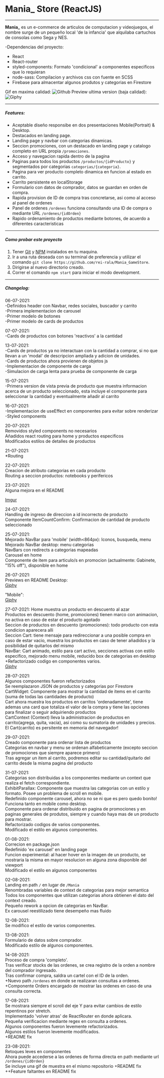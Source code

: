 # Mania\_ Store (ReactJS)
---

  
**Mania\_** es un e-commerce de articulos de computacion y videojuegos, el nombre surge de un pequeño local 'de la infancia' que alquilaba cartuchos de consolas como Sega y NES.

-Dependencias del proyecto:  
* React  
* React-router  
* styled-components: Formato 'condicional' a componentes especificos que lo requieran  
* node-sass: Compilacion y archivos css con fuente en SCSS  
* Firebase para almacentar algunos produtos y categorias en Firestore


Gif en maxima calidad:
![Github](https://github.com/rei-rala/Mania_GameStore/blob/0b7790d88361a5057e7d7730fdc7cbb1f93241a6/maniaStore.gif)
Preview ultima version (baja calidad):  
![Giphy](https://media.giphy.com/media/3Hn1SQLF87UEVNrWJv/giphy-downsized.gif)  
  

---
##### Features:  
* Aceptable diseño responsibe en dos presentaciones Mobile(Portrait) & Desktop.
* Destacados en landing page.
* Landing page y navbar con categorias dinamicas.
* Seccion promociones, con un destacado en landing page y catalogo completo en URL propia `/promociones`.
* Acceso y navegacion rapida dentro de la pagina
* Paginas para todos los productos `/productos/{idProducto}` y segmentados por categorias  `categorias/{categoria}`.
* Pagina para ver producto completo dinamica en funcion al estado en carrito.
* Carrito persistente en localStorage
* Formulario con datos de comprador, datos se guardan en orden de compra.
* Rapida provision de ID de compra tras concretarse, asi como al acceso al panel de ordenes
* Panel de ordenes `/ordenes` funciona consultando una ID de compra o mediante URL `/ordenes/{idOrden}`  
* Rapido ordenamiento de productos mediante botones, de acuerdo a diferentes caracteristicas
---
##### Como probar este proyecto

1. Tener [Git](https://git-scm.com/book/en/v2/Getting-Started-Installing-Git) y [NPM](https://www.npmjs.com/) instalados en tu maquina.
2. Ir a una ruta deseada con su terminal de preferencia y utilizar el comando `git clone https://github.com/rei-rala/Mania_GameStore`.
3. Dirigirse al nuevo directorio creado.
4. Correr el comando `npm start` para iniciar el modo development.

---

##### Changelog:

06-07-2021:  
-Definidos header con Navbar, redes sociales, buscador y carrito  
-Primera implementacion de carousel  
-Primer modelo de botones  
-Primer modelo de cards de productos

07-07-2021:  
-Cards de productos con botones 'reactivos' a la cantidad

13-07-2021:  
-Cards de productos ya no interactuan con la cantidad a comprar, si no que llevan a un 'modal' de descripcion ampliada y adicion de unidades.  
-Cards de productos ahora provienen de objetos js  
-Implementacion de componente de carga  
-Simulacion de carga lenta para prueba de componente de carga

15-07-2021:  
-Primera version de vista previa de producto que muestra informacion acerca de un producto seleccionado, esta incluye el componente para seleccionar la cantidad y eventualmente añadir al carrito

16-07-2021:  
-Implementacion de useEffect en componentes para evitar sobre renderizar  
-Styled components

20-07-2021:  
Removidos styled components no necesarios  
Añadidos react routing para home y productos especificos  
Modificados estilos de detalles de productos

21-07-2021:  
\*Routing

22-07-2021:  
Creacion de atributo categorias en cada producto  
Routing a seccion productos: notebooks y perifericos

23-07-2021:  
Alguna mejora en el README

[Imgur](https://i.imgur.com/xZDDUKw.gif)

24-07-2021:  
Handling de ingreso de direccion a id incorrecto de producto  
Componente ItemCountConfirm: Confirmacion de cantidad de producto seleccionado

25-07-2021:  
Mejorado NavBar para 'mobile' (width<864px): Iconos, busqueda, menu  
Mejorado NavBar desktop: menu categorias  
NavBars con redirects a categorias mapeadas  
Carousel en home  
Componente de item para articulo/s en promocion (actualmente: Gabinete, "15% off"), disponible en home

26-07-2021:  
Previews en README
Desktop:  
[Giphy](https://media.giphy.com/media/35YgWly2BJWACycj7G/giphy.gif)

"Mobile":  
[Giphy](https://media.giphy.com/media/fWYOtZmN67YHghkVF1/giphy.gif)

27-07-2021:
Home muestra un producto en descuento al azar  
Productos en descuento (home, promociones) tienen marco con animacion, no activa en caso de estar el producto agotado  
Seccion de productos en descuento (promociones): todo producto con esta condicion aparecera alli  
Seccion Cart: tiene mensaje para redireccionar a una posible compra en caso de estar vacio, muestra los productos en caso de tener añadidos y la posibilidad de quitarlos del mismo  
NavBar: Cart animado, estilo para cart activo, secciones activas con estilo especifico, mejorado menu mobile, reducido box de categorias en desktop  
+Refactorizado codigo en componentes varios.  
[Giphy](https://media.giphy.com/media/zVQy7yn06jcmHMTRy0/giphy.gif)  
  
28-07-2021:  
Algunos componentes fueron refactorizados  
Se reemplazaron JSON de productos y categorias por Firestore  
CartWidget: Componente para mostrar la cantidad de items en el carrito (suma de todas las cantidades de producto)  
Cart ahora muestra los productos en carritos 'ordenadamente', tiene ademas una card que totaliza el valor de la compra y tiene las opciones para finalizar o seguir adquiriendo productos  
CartContext (Context) lleva la administracion de productos en carrito(agrega, quita, vacia), asi como su sumatoria de unidades y precios.  
El Cart(carrito) es persitente en memoria del navegador!

29-07-2021:  
Creado componente para ordenar lista de productos  
Categorias en navbar y menu se ordenan alfabeticamente (excepto seccion de promociones que siempre aparece primero)  
Tras agregar un item al carrito, podremos editar su cantidad/quitarlo del carrito desde la misma pagina del producto

31-07-2021:  
Categorias son distribuidas a los componentes mediante un context que realiza el fetch correspondiente.  
ExhibitParallax: Componente que muestra las categorias con un estilo y formato. Posee un problema de scroll en mobile.  
Redefinido componente carousel, ahora no se ni que es pero quedo bonito! Funciona tanto en mobile como desktop.  
Componente para ordenar distribuido en pagina de promociones y en paginas generales de produtos, siempre y cuando haya mas de un producto para mostrar.  
Refactorizado codigos de varios componentes.  
Modificado el estilo en algunos componentes.  

01-08-2021:  
Correcion en package.json  
Redefinido 'ex carousel' en landing page  
Funcion experimental: al hacer hover en la imagen de un producto, se mostraria la misma en mayor resolucion en alguna zona disponible del viewport  
Modificado el estilo en algunos componentes
  
02-08-2021:  
Landing en path `/` en lugar de `/Mania`  
Renombradas variables de context de categorias para mejor semantica  
Todos los componentes que utilizan categorias ahora obtienen el dato del context creado.  
Pequeño rework a opcion de categorias en NavBar.  
Ex carousel reestilizado tiene desempeño mas fluido  
  
12-08-2021:  
Se modifico el estilo de varios componentes.  
  
13-08-2021:  
Formulario de datos sobre comprador.  
Modificado estilo de algunos componentes.  
  
14-08-2021:  
Proceso de compra 'completo'.  
Tras verificar stocks de las ordenes, se crea registro de la orden a nombre del comprador ingresado.  
Tras confirmar compra, saldra un cartel con el ID de la orden.  
+Nuevo path `/ordenes` en donde se realizaran consultas a ordenes.  
+Componente Orders encargado de mostrar las ordenes en caso de una consulta correcta.  
  
17-08-2021:  
Se mostrara siempre el scroll del eje Y para evitar cambios de estilo repentinos por stretch.  
Implementado 'volver atras' de ReactRouter en donde aplicara.  
Pequeña verificacion mediante regex en consulta a ordenes.  
Algunos componentes fueron levemente refactorizados.  
Algunos estilos fueron levemente modificados.  
+README fix  
  
23-08-2021:  
Retoques leves en componentes  
Ahora puede accederse a las ordenes de forma directa en path mediante url `/ordenes/{idOrden}`  
Se incluye una gif de muestra en el mismo repositorio
+README fix  
++Feature faltantes en README fix

